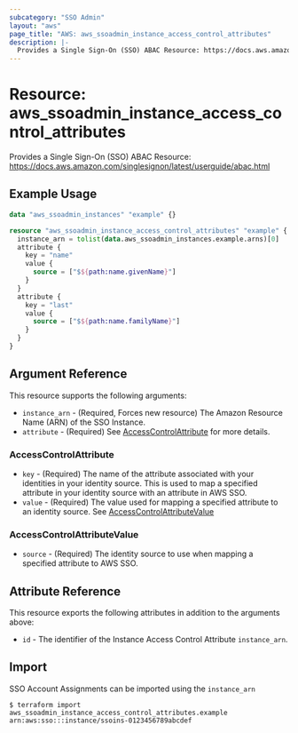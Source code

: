 ```yaml
---
subcategory: "SSO Admin"
layout: "aws"
page_title: "AWS: aws_ssoadmin_instance_access_control_attributes"
description: |-
  Provides a Single Sign-On (SSO) ABAC Resource: https://docs.aws.amazon.com/singlesignon/latest/userguide/abac.html
---
```


# Resource: aws_ssoadmin_instance_access_control_attributes

Provides a Single Sign-On (SSO) ABAC Resource: https://docs.aws.amazon.com/singlesignon/latest/userguide/abac.html

## Example Usage

```terraform
data "aws_ssoadmin_instances" "example" {}

resource "aws_ssoadmin_instance_access_control_attributes" "example" {
  instance_arn = tolist(data.aws_ssoadmin_instances.example.arns)[0]
  attribute {
    key = "name"
    value {
      source = ["$${path:name.givenName}"]
    }
  }
  attribute {
    key = "last"
    value {
      source = ["$${path:name.familyName}"]
    }
  }
}
```

## Argument Reference

This resource supports the following arguments:

* `instance_arn` - (Required, Forces new resource) The Amazon Resource Name (ARN) of the SSO Instance.
* `attribute` - (Required) See [AccessControlAttribute](#accesscontrolattribute) for more details.

### AccessControlAttribute

* `key` - (Required) The name of the attribute associated with your identities in your identity source. This is used to map a specified attribute in your identity source with an attribute in AWS SSO.
* `value` - (Required) The value used for mapping a specified attribute to an identity source. See [AccessControlAttributeValue](#accesscontrolattributevalue)

### AccessControlAttributeValue

* `source` - (Required) The identity source to use when mapping a specified attribute to AWS SSO.

## Attribute Reference

This resource exports the following attributes in addition to the arguments above:

* `id` - The identifier of the Instance Access Control Attribute `instance_arn`.

## Import

SSO Account Assignments can be imported using the `instance_arn`

```
$ terraform import aws_ssoadmin_instance_access_control_attributes.example arn:aws:sso:::instance/ssoins-0123456789abcdef
```
